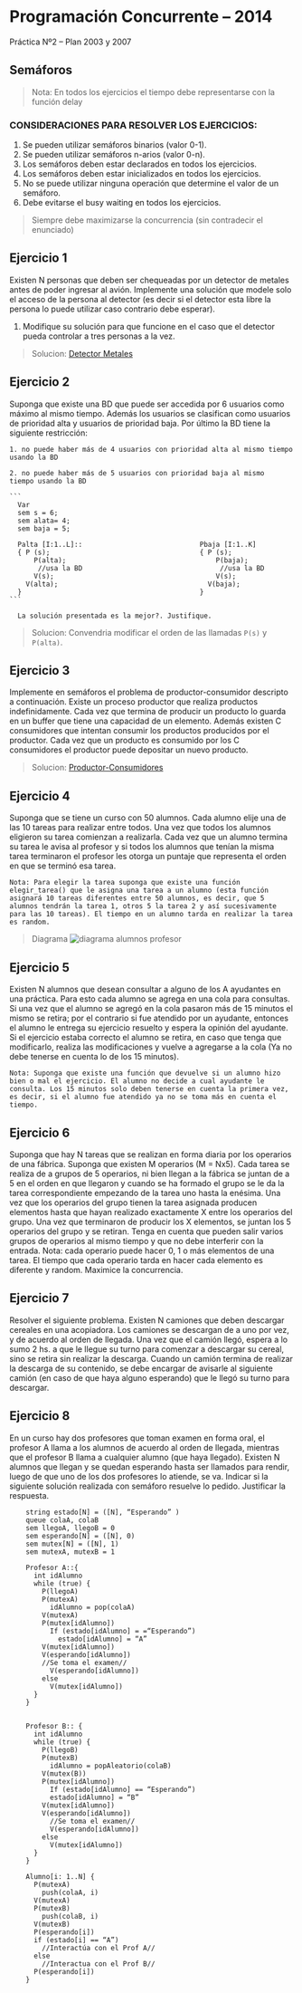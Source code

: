 Programación Concurrente – 2014
===============================
Práctica Nº2 – Plan 2003 y 2007

Semáforos
---------

> Nota: En todos los ejercicios el tiempo debe representarse con la función
> delay

### CONSIDERACIONES PARA RESOLVER LOS EJERCICIOS:

1. Se pueden utilizar semáforos binarios (valor 0-1).
2. Se pueden utilizar semáforos n-arios (valor 0-n).
3. Los semáforos deben estar declarados en todos los ejercicios.
4. Los semáforos deben estar inicializados en todos los ejercicios.
5. No se puede utilizar ninguna operación que determine el valor de un semáforo.
6. Debe evitarse el busy waiting en todos los ejercicios.

> Siempre debe maximizarse la concurrencia (sin contradecir el enunciado)

Ejercicio 1
-----------

Existen N personas que deben ser chequeadas por un detector de metales antes
de poder ingresar al avión. Implemente una solución que modele solo el acceso
de la persona al detector (es decir si el detector esta libre la persona lo
puede utilizar caso contrario debe esperar).

  1. Modifique su solución para que funcione en el caso que el detector pueda
  controlar a tres personas a la vez.

> Solucion: [Detector Metales](src/semaforos/detector_metales)

Ejercicio 2
-----------

Suponga que existe una BD que puede ser accedida por 6 usuarios como máximo
al mismo tiempo. Además los usuarios se clasifican como usuarios de prioridad
alta y usuarios de prioridad baja. Por último la BD tiene la siguiente
restricción:

    1. no puede haber más de 4 usuarios con prioridad alta al mismo tiempo
    usando la BD

    2. no puede haber más de 5 usuarios con prioridad baja al mismo
    tiempo usando la BD

    ```
      Var
      sem s = 6;
      sem alata= 4;
      sem baja = 5;

      Palta [I:1..L]::                             Pbaja [I:1..K]
      { P (s);                                     { P (s);
          P(alta);                                     P(baja);
           //usa la BD                                  //usa la BD
          V(s);                                        V(s);
        V(alta);                                     V(baja);
      }                                            }
    ```

      La solución presentada es la mejor?. Justifique.

> Solucion: Convendria modificar el orden de las llamadas `P(s)` y `P(alta)`.

Ejercicio 3
-----------

Implemente en semáforos el problema de productor-consumidor descripto a
continuación. Existe un proceso productor que realiza productos
indefinidamente. Cada vez que termina de producir un producto lo guarda en un
buffer que tiene una capacidad de un elemento. Además existen C consumidores
que intentan consumir los productos producidos por el productor. Cada vez que
un producto es consumido por los C consumidores el productor puede depositar un
nuevo producto.

> Solucion: [Productor-Consumidores](src/semaforos/productor-consumidor)

Ejercicio 4
-----------

Suponga que se tiene un curso con 50 alumnos. Cada alumno elije una de las
10 tareas para realizar entre todos. Una vez que todos los alumnos eligieron su
tarea comienzan a realizarla. Cada vez que un alumno termina su tarea le avisa
al profesor y si todos los alumnos que tenían la misma tarea terminaron el
profesor les otorga un puntaje que representa el orden en que se terminó esa
tarea.

`Nota: Para elegir la tarea suponga que existe una función elegir_tarea() que
le asigna una tarea a un alumno (esta función asignará 10 tareas diferentes
entre 50 alumnos, es decir, que 5 alumnos tendrán la tarea 1, otros 5 la tarea
2 y así sucesivamente para las 10 tareas). El tiempo en un alumno tarda en
realizar la tarea es random.`

> Diagrama ![diagrama alumnos profesor](img/semaforos/alumnos_profesor.)

Ejercicio 5
-----------

Existen N alumnos que desean consultar a alguno de los A ayudantes en una
práctica. Para esto cada alumno se agrega en una cola para consultas. Si una
vez que el alumno se agregó en la cola pasaron más de 15 minutos el mismo se
retira; por el contrario si fue atendido por un ayudante, entonces el alumno le
entrega su ejercicio resuelto y espera la opinión del ayudante. Si el ejercicio
estaba correcto el alumno se retira, en caso que tenga que modificarlo, realiza
las modificaciones y vuelve a agregarse a la cola (Ya no debe tenerse en cuenta
lo de los 15 minutos).

`Nota: Suponga que existe una función que devuelve si un alumno hizo bien o mal
el ejercicio. El alumno no decide a cual ayudante le consulta. Los 15 minutos
solo deben tenerse en cuenta la primera vez, es decir, si el alumno fue
atendido ya no se toma más en cuenta el tiempo.`

Ejercicio 6
-----------

Suponga que hay N tareas que se realizan en forma diaria por los operarios
de una fábrica. Suponga que existen M operarios (M = Nx5). Cada tarea se
realiza de a grupos de 5 operarios, ni bien llegan a la fábrica se juntan de a
5 en el orden en que llegaron y cuando se ha formado el grupo se le da la tarea
correspondiente empezando de la tarea uno hasta la enésima.  Una vez que los
operarios del grupo tienen la tarea asignada producen elementos hasta que hayan
realizado exactamente X entre los operarios del grupo. Una vez que terminaron
de producir los X elementos, se juntan los 5 operarios del grupo y se retiran.
Tenga en cuenta que pueden salir varios grupos de operarios al mismo tiempo y
que no debe interferir con la entrada.  Nota: cada operario puede hacer 0, 1 o
más elementos de una tarea. El tiempo que cada operario tarda en hacer cada
elemento es diferente y random. Maximice la concurrencia.

Ejercicio 7
-----------

Resolver el siguiente problema. Existen N camiones que deben descargar
cereales en una acopiadora. Los camiones se descargan de a uno por vez, y de
acuerdo al orden de llegada. Una vez que el camión llegó, espera a lo sumo 2
hs. a que le llegue su turno para comenzar a descargar su cereal, sino se
retira sin realizar la descarga.  Cuando un camión termina de realizar la
descarga de su contenido, se debe encargar de avisarle al siguiente camión (en
caso de que haya alguno esperando) que le llegó su turno para descargar.

Ejercicio 8
-----------

En un curso hay dos profesores que toman examen en forma oral, el profesor A
llama a los alumnos de acuerdo al orden de llegada, mientras que el profesor B
llama a cualquier alumno (que haya llegado).  Existen N alumnos que llegan y se
quedan esperando hasta ser llamados para rendir, luego de que uno de los dos
profesores lo atiende, se va. Indicar si la siguiente solución realizada con
semáforo resuelve lo pedido. Justificar la respuesta.



        string estado[N] = ([N], “Esperando” )
        queue colaA, colaB
        sem llegoA, llegoB = 0
        sem esperando[N] = ([N], 0)
        sem mutex[N] = ([N], 1)
        sem mutexA, mutexB = 1

        Profesor A::{
          int idAlumno
          while (true) {
            P(llegoA)
            P(mutexA)
              idAlumno = pop(colaA)
            V(mutexA)
            P(mutex[idAlumno])
              If (estado[idAlumno] = =“Esperando”)
                estado[idAlumno] = “A”
            V(mutex[idAlumno])
            V(esperando[idAlumno])
            //Se toma el examen//
              V(esperando[idAlumno])
            else
              V(mutex[idAlumno])
          }
        }


        Profesor B:: {
          int idAlumno
          while (true) {
            P(llegoB)
            P(mutexB)
              idAlumno = popAleatorio(colaB)
            V(mutex(B))
            P(mutex[idAlumno])
              If (estado[idAlumno] == “Esperando”)
              estado[idAlumno] = “B”
            V(mutex[idAlumno])
            V(esperando[idAlumno])
              //Se toma el examen//
              V(esperando[idAlumno])
            else
              V(mutex[idAlumno])
          }
        }

        Alumno[i: 1..N] {
          P(mutexA)
            push(colaA, i)
          V(mutexA)
          P(mutexB)
            push(colaB, i)
          V(mutexB)
          P(esperando[i])
          if (estado[i] == “A”)
            //Interactúa con el Prof A//
          else
            //Interactua con el Prof B//
          P(esperando[i])
        }
